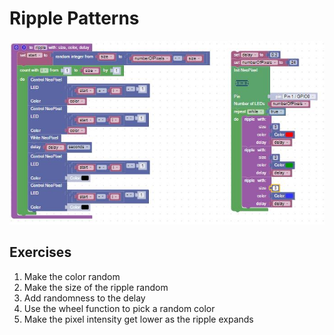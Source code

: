 # Ripple Patterns

![Ripple Blocks](../img/rippleBlock.jpg)

## Exercises

1. Make the color random
2. Make the size of the ripple random
3. Add randomness to the delay
4. Use the wheel function to pick a random color
5. Make the pixel intensity get lower as the ripple expands
